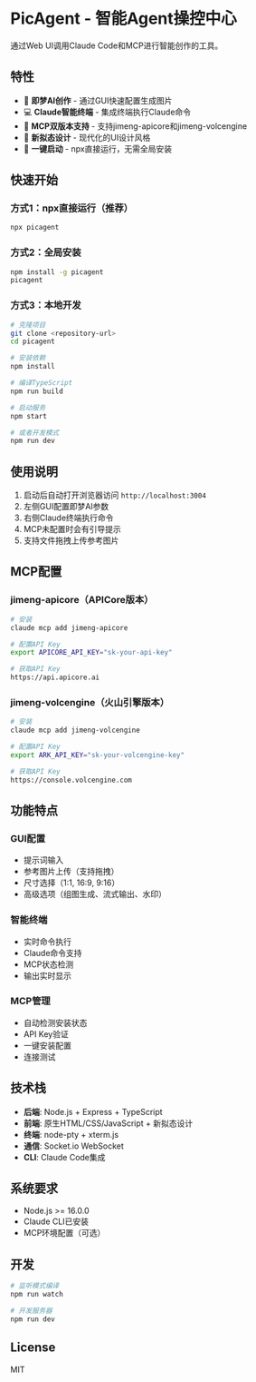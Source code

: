 # PicAgent - 智能Agent操控中心

通过Web UI调用Claude Code和MCP进行智能创作的工具。

## 特性

- 🎨 **即梦AI创作** - 通过GUI快速配置生成图片
- 💻 **Claude智能终端** - 集成终端执行Claude命令
- 🔌 **MCP双版本支持** - 支持jimeng-apicore和jimeng-volcengine
- 🎯 **新拟态设计** - 现代化的UI设计风格
- 🚀 **一键启动** - npx直接运行，无需全局安装

## 快速开始

### 方式1：npx直接运行（推荐）

```bash
npx picagent
```

### 方式2：全局安装

```bash
npm install -g picagent
picagent
```

### 方式3：本地开发

```bash
# 克隆项目
git clone <repository-url>
cd picagent

# 安装依赖
npm install

# 编译TypeScript
npm run build

# 启动服务
npm start

# 或者开发模式
npm run dev
```

## 使用说明

1. 启动后自动打开浏览器访问 `http://localhost:3004`
2. 左侧GUI配置即梦AI参数
3. 右侧Claude终端执行命令
4. MCP未配置时会有引导提示
5. 支持文件拖拽上传参考图片

## MCP配置

### jimeng-apicore（APICore版本）

```bash
# 安装
claude mcp add jimeng-apicore

# 配置API Key
export APICORE_API_KEY="sk-your-api-key"

# 获取API Key
https://api.apicore.ai
```

### jimeng-volcengine（火山引擎版本）

```bash
# 安装
claude mcp add jimeng-volcengine

# 配置API Key
export ARK_API_KEY="sk-your-volcengine-key"

# 获取API Key
https://console.volcengine.com
```

## 功能特点

### GUI配置
- 提示词输入
- 参考图片上传（支持拖拽）
- 尺寸选择（1:1, 16:9, 9:16）
- 高级选项（组图生成、流式输出、水印）

### 智能终端
- 实时命令执行
- Claude命令支持
- MCP状态检测
- 输出实时显示

### MCP管理
- 自动检测安装状态
- API Key验证
- 一键安装配置
- 连接测试

## 技术栈

- **后端**: Node.js + Express + TypeScript
- **前端**: 原生HTML/CSS/JavaScript + 新拟态设计
- **终端**: node-pty + xterm.js
- **通信**: Socket.io WebSocket
- **CLI**: Claude Code集成

## 系统要求

- Node.js >= 16.0.0
- Claude CLI已安装
- MCP环境配置（可选）

## 开发

```bash
# 监听模式编译
npm run watch

# 开发服务器
npm run dev
```

## License

MIT